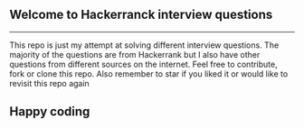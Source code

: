 
## Welcome to Hackerranck interview questions
---
This repo is just my attempt at solving different interview questions. The majority of the questions are from Hackerrank but I also have other questions from different sources on the internet. Feel free to contribute, fork or clone this repo. Also remember to star if you liked it or would like to revisit this repo again

Happy coding
--